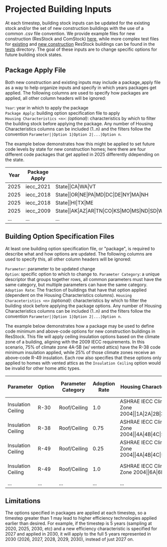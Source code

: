 # Projected Building Inputs
At each timestep, building stock inputs can be updated for the existing stock and/or the set of new construction buildings with the use of a common .csv file convention. We provide example files for new construction (ResStock and ComStock) [here](https://github.com/NREL/buildstock-projections/tree/main/resources/inputs), while more complex test files for [existing](https://github.com/NREL/buildstock-projections/tree/main/tests/test_files/project_CA/existing) and [new construction](https://github.com/NREL/buildstock-projections/tree/main/tests/test_files/project_CA/new_construction) ResStock buildings can be found in the [tests](https://github.com/NREL/buildstock-projections/tree/main/tests/test_files/project_CA) directory. The goal of these inputs are to change specific options for future building stock states.

## Package Apply File
Both new construction and existing inputs may include a package_apply file as a way to help organize inputs and specify in which years packages get applied. The following columns are used to specify how packages are applied, all other column headers will be ignored:

`Year`: year in which to apply the package  
`Package Apply`:  building option specification file to apply  
`Housing Characteristics <n>`: *(optional)*: characteristics by which to filter the building stock before applying the package. Any number of Housing Characteristics columns can be included (1..n) and the filters follow the convention `Parameter||Option 1|Option 2|...|Option n`.


The example below demonstrates how this might be applied to set future code levels by state for new construction homes; here there are four different code packages that get applied in 2025 differently ddepending on the state.

| Year        | Package Apply    | Housing Characteristics 1   | 
| ----------- | ----------- | -----------       | 
| 2025          | iecc_2021     | State\|\|CA\|WA\|VT           | 
| 2025   | iecc_2018    | State\|\|OR\|NE\|PA\|MD\|DC\|DE\|NY\|MA\|NH           | 
| 2025   | iecc_2018    | State\|\|HI\|TX\|ME         | 
| 2025   | iecc_2009    | State\|\|AK\|AZ\|AR\|TN\|CO\|KS\|MO\|MS\|ND\|SD\|WY\|MT\|ID\|NV\|UT\|NM\|OK\|MN\|IA\|LA\|WI\|IL\|MI\|IN\|OH\|KY\|AL\|GA\|FL\|SC\|NC\|VA\|WV\|NJ\|CT\|RI         | 
| ...         | ...         | ...               | 

## Building Option Specification Files
At least one building option specification file, or "package", is required to describe what and how options are updated. The following columns are used to specify this, all other column headers will be ignored:

`Parameter`: parameter to be updated change   
`Option`:  specific option to which to change to.
`Parameter Category`: a unique descriptor that groups together rows, all common parameters must have the same category, but multiple parameters can have the same category.
`Adoption Rate`: The fraction of buildings that have that option applied (dependent on the Housing Characteristics columns).
`Housing Characeteristics <n>` *(optional)*: characteristics by which to filter the building stock before applying the package options. Any number of Housing Characteristics columns can be included (1..n) and the filters follow the convention `Parameter||Option 1|Option 2|...|Option n`.

The example below demonstrates how a package may be used to define code minimum and above-code options for new construction buildings in ResStock. This file will apply ceiling insulation options based on the climate zone of a building, aligning with the 2009 IECC requirements. In this scenario, 75% of climate zone 4A-5B (w/ vented attics) have the R-38 code minimum insulation applied, while 25% of those climate zones receive an above-code R-49 insulation. Each row also specifies that these options only applied to homes with vented attics as the `Insulation Ceiling` option would be invalid for other home attic types. 

| Parameter         | Option        | Parameter Category    | Adoption Rate | Housing Characteristics 1                                 |Housing Characteristics 2  |
| -----------       | -----------   | -----------           | -----------   | -----------                                               |-----------                |
| Insulation Ceiling| R-30          | Roof/Ceiling          | 1.0           | ASHRAE IECC Climate Zone 2004\|\|1A\|2A\|2B\|3A\|3B\|3C   | Geometry Attic Type\|\|Vented Attic |
| Insulation Ceiling| R-38          | Roof/Ceiling          | 0.75          | ASHRAE IECC Climate Zone 2004\|\|4A\|4B\|4C\|5A\|5B       | Geometry Attic Type\|\|Vented Attic |
| Insulation Ceiling| R-49          | Roof/Ceiling          | 0.25          | ASHRAE IECC Climate Zone 2004\|\|4A\|4B\|4C\|5A\|5B       | Geometry Attic Type\|\|Vented Attic |
| Insulation Ceiling| R-49          | Roof/Ceiling          | 1.0           | ASHRAE IECC Climate Zone 2004\|\|6A\|6B\|7A\|7B           | Geometry Attic Type\|\|Vented Attic |
| ...               | ...           | ...                   | ...           | ...                                                       | ...           | 

## Limitations
The options specified in packages are applied at each timestep, so a timestep greater than 1 may lead to higher efficiency technologies applied earlier than desired. For example, if the timestep is 5 years (sampling at 2020, 2025, 2030, etc) and a new efficiency characteristic is specified for 2027 and applied in 2030, it will apply to the full 5 years represented in 2030 (2026, 2027, 2028, 2029, 2030), instead of just 2027 on.

